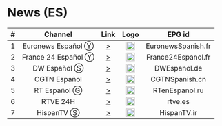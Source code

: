 <h1>News (ES)</h1>

| #   | Channel        | Link  | Logo | EPG id |
|:---:|:--------------:|:-----:|:----:|:------:|
| 1   | Euronews Español Ⓨ | [>](https://www.youtube.com/euronewses/live) | <img height="20" src="https://upload.wikimedia.org/wikipedia/commons/thumb/9/9c/Euronews_2022.svg/640px-Euronews_2022.svg.png"/> | EuronewsSpanish.fr |
| 2   | France 24 Español Ⓨ | [>](https://www.youtube.com/c/FRANCE24Espanol/live) | <img height="20" src="https://i.imgur.com/61MSiq9.png"/> | France24Espanol.fr |
| 3   | DW Español Ⓢ  | [>](https://dwamdstream104.akamaized.net/hls/live/2015530/dwstream104/stream04/streamPlaylist.m3u8) | <img height="20" src="https://i.imgur.com/A1xzjOI.png"/> | DWEspanol.de |
| 4   | CGTN Español    | [>](https://news.cgtn.com/resource/live/espanol/cgtn-e.m3u8) | <img height="20" src="https://i.imgur.com/fMsJYzl.png"/> | CGTNSpanish.cn |
| 5   | RT Español Ⓖ  | [>](https://rt-esp.rttv.com/dvr/rtesp/playlist.m3u8) | <img height="20" src="https://upload.wikimedia.org/wikipedia/commons/thumb/a/a0/Russia-today-logo.svg/512px-Russia-today-logo.svg.png"/> | RTenEspanol.ru |
| 6   | RTVE 24H | [>](https://ztnr.rtve.es/ztnr/1694255.m3u8) | <img height="20" src="https://i.imgur.com/WTDKOoM.png"/> | rtve.es |
| 7   | HispanTV Ⓢ      | [>](https://cdnlive.presstv.ir/live/smil:live.smil/playlist.m3u8) | <img height="20" src="https://i.imgur.com/hnhP9o0.png"/> | HispanTV.ir |
